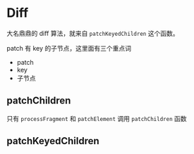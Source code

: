# Diff

大名鼎鼎的 diff 算法，就来自 `patchKeyedChildren` 这个函数。

patch 有 key 的子节点，这里面有三个重点词
- patch
- key
- 子节点


## patchChildren

只有 `processFragment` 和 `patchElement` 调用 `patchChildren` 函数


## patchKeyedChildren

```ts


```